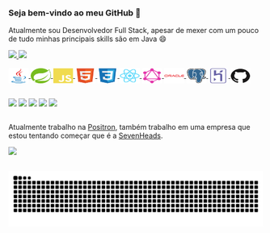 ### Seja bem-vindo ao meu GitHub 👋

Atualmente sou Desenvolvedor Full Stack, apesar de mexer com um pouco de tudo minhas principais skills são em Java 😄

<div>
  <a href="https://beacons.ai/xFaabricio">
  <img height="180em" src="https://github-readme-stats.vercel.app/api?username=xFaabricio&show_icons=true&theme=dark&include_all_commits=true&count_private=true"/>
  <img height="180em" src="https://github-readme-stats.vercel.app/api/top-langs/?username=xFaabricio&layout=compact&langs_count=16&theme=dark"/>
</div>

<div style="display: inline_block"><br>
  <img align="center" alt="Fa-Java" height="30" width="40" src="https://raw.githubusercontent.com/devicons/devicon/master/icons/java/java-original.svg">
  <img align="center" alt="Fa-Spring" height="30" width="40" src="https://raw.githubusercontent.com/devicons/devicon/master/icons/spring/spring-original.svg">  
  <img align="center" alt="Fa-Js" height="30" width="40" src="https://raw.githubusercontent.com/devicons/devicon/master/icons/javascript/javascript-plain.svg">  
  <img align="center" alt="Fa-HTML" height="30" width="40" src="https://raw.githubusercontent.com/devicons/devicon/master/icons/html5/html5-original.svg">
  <img align="center" alt="Fa-CSS" height="30" width="40" src="https://raw.githubusercontent.com/devicons/devicon/master/icons/css3/css3-original.svg">  
  <img align="center" alt="Fa-React" height="30" width="40" src="https://raw.githubusercontent.com/devicons/devicon/master/icons/react/react-original.svg">  
  <img align="center" alt="Fa-Graphql" height="30" width="40" src="https://raw.githubusercontent.com/devicons/devicon/master/icons/graphql/graphql-plain.svg">   
  <img align="center" alt="Fa-Oracle" height="30" width="40" src="https://raw.githubusercontent.com/devicons/devicon/master/icons/oracle/oracle-original.svg"> 
  <img align="center" alt="Fa-Postgresql" height="30" width="40" src="https://raw.githubusercontent.com/devicons/devicon/master/icons/postgresql/postgresql-original.svg">   
  <img align="center" alt="Fa-Heroku" height="30" width="40" src="https://raw.githubusercontent.com/devicons/devicon/master/icons/heroku/heroku-original.svg"> 
  <img align="center" alt="Fa-GitHub" height="30" width="40" src="https://raw.githubusercontent.com/devicons/devicon/master/icons/github/github-original.svg">   
</div>  
  
  ##
  
<div>
  <a href="https://www.youtube.com/channel/UCGk-IO6Vseomj-_Gf-1p7lw/featured" target="_blank"><img src="https://img.shields.io/badge/YouTube-FF0000?style=for-the-badge&logo=youtube&logoColor=white" target="_blank"></a>
  <a href="https://www.instagram.com/xfaabricio" target="_blank"><img src="https://img.shields.io/badge/-Instagram-%23E4405F?style=for-the-badge&logo=instagram&logoColor=white" target="_blank"></a>
 	<a href="https://www.twitch.tv/xfabriicio/" target="_blank"><img src="https://img.shields.io/badge/Twitch-9146FF?style=for-the-badge&logo=twitch&logoColor=white" target="_blank"></a> 
  <a href = "mailto:fabricio.oliveira@sevenheads.com.br"><img src="https://img.shields.io/badge/Gmail-D14836?style=for-the-badge&logo=gmail&logoColor=white" target="_blank"></a>
  <a href="https://www.linkedin.com/in/fabr%C3%ADcio-oliveira-091130105/" target="_blank"><img src="https://img.shields.io/badge/-LinkedIn-%230077B5?style=for-the-badge&logo=linkedin&logoColor=white" target="_blank"></a>   
</div>

 ##

Atualmente trabalho na [Positron](https://www.positron.com.br/), também trabalho em uma empresa que estou tentando começar que é a [SevenHeads](https://www.sevenheads.com.br/).

<a href="https://www.sevenheads.com.br/" target="_blank"><img src="https://www.sevenheads.com.br/images/logo/logo.png" target="_blank"></a>

  ##
  
![Snake animation](https://github.com/xFaabricio/xFaabricio/blob/output/github-contribution-grid-snake.svg)

<!--
**xFaabricio/xFaabricio** is a ✨ _special_ ✨ repository because its `README.md` (this file) appears on your GitHub profile.

Here are some ideas to get you started:

- 🔭 I’m currently working on ...
- 🌱 I’m currently learning ...
- 👯 I’m looking to collaborate on ...
- 🤔 I’m looking for help with ...
- 💬 Ask me about ...
- 📫 How to reach me: ...
- 😄 Pronouns: ...
- ⚡ Fun fact: ...
-->
